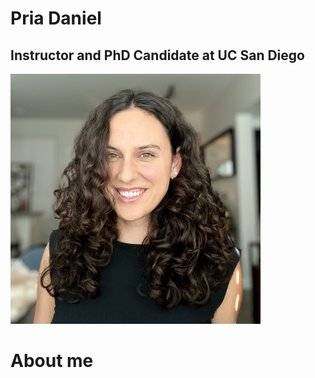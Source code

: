 # Pria Daniel
## Instructor and PhD Candidate at UC San Diego

<img src="/images/Headshot_2025.jpeg" width="400" alt="Headshot 2025">

# About me 
